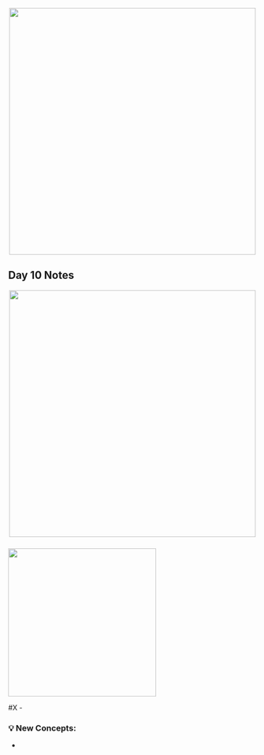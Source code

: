  <p align="center"><img src="https://github.com/neilhiddink/100DaysOfSwift/blob/master/00.%20Resources/banner.png" width="500"></p>

## Day 10 Notes

<p align="center"><img src="" width="500"></p>

### 

<img src="" width="300">

#X - 

### 💡 New Concepts:

-
